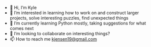 - 👋 Hi, I’m Kyle
- 👀 I’m interested in learning how to work on and construct larger projects, solve interesting puzzles, find unexpected things
- 🌱 I’m currently learning Python mostly, taking suggestions for what comes next
- 💞️ I’m looking to collaborate on interesting things?
- 📫 How to reach me kjensen19@gmail.com

<!---
kjensen19/kjensen19 is a ✨ special ✨ repository because its `README.md` (this file) appears on your GitHub profile.
You can click the Preview link to take a look at your changes.
--->
